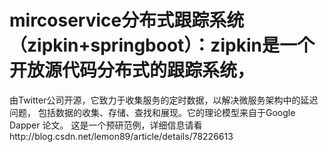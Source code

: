 # mircoservice分布式跟踪系统（zipkin+springboot）：zipkin是一个开放源代码分布式的跟踪系统，
由Twitter公司开源，它致力于收集服务的定时数据，以解决微服务架构中的延迟问题，
包括数据的收集、存储、查找和展现。它的理论模型来自于Google Dapper 论文。
这是一个预研范例，详细信息请看http://blog.csdn.net/lemon89/article/details/78226613
